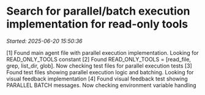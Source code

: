 # Search for parallel/batch execution implementation for read-only tools
_Started: 2025-06-20 15:50:36_

[1] Found main agent file with parallel execution implementation. Looking for READ_ONLY_TOOLS constant
[2] Found READ_ONLY_TOOLS = [read_file, grep, list_dir, glob]. Now checking test files for parallel execution tests
[3] Found test files showing parallel execution logic and batching. Looking for visual feedback implementation
[4] Found visual feedback test showing PARALLEL BATCH messages. Now checking environment variable handling

